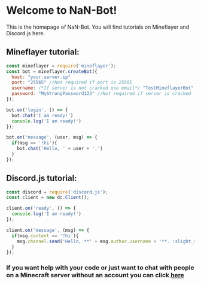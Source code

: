 # Welcome to NaN-Bot!

This is the homepage of NaN-Bot. You will find tutorials on Mineflayer and Discord.js here.

## Mineflayer tutorial:
```js
const mineflayer = require('mineflayer');
const bot = mineflayer.createBot({
  host: "your.server.ip"
  port: "25565" //Not required if port is 25565
  username: /*If server is not cracked use email*/ "TestMineflayerBot"
  password: "MyStrongPassword123" //Not required if server is cracked
});

bot.on('login', () => {
  bot.chat('I am ready!')
  console.log('I am ready!')
});

bot.on('message', (user, msg) => {
  if(msg == '!hi'){
    bot.chat('Hello, ' + user + '.')
  }
});
```

## Discord.js tutorial:
```js
const discord = require('discord.js');
const client = new dc.Client();

client.on('ready', () => {
  console.log('I am ready!')
});

client.on('message', (msg) => {
  if(msg.content == '!hi'){
    msg.channel.send('Hello, **' + msg.author.username + '**. :slight_smile:')
  }
});
```

### If you want help with your code or just want to chat with people on a Minecraft server without an account you can click [here](https://discord.gg/H8VzY7e)
